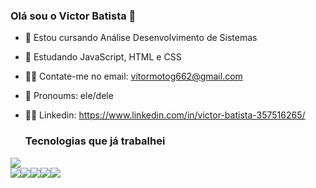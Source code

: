 ### Olá sou o Victor Batista 👋

- 🔭 Estou cursando Análise Desenvolvimento de Sistemas
- 🌱 Estudando JavaScript, HTML e CSS
- 🤝🏾 Contate-me no email: vitormotog662@gmail.com
- 🤔 Pronoums: ele/dele
- 🔗‍💥 Linkedin: https://www.linkedin.com/in/victor-batista-357516265/

  ### Tecnologias que já trabalhei
<img src="https://github-readme-stats.vercel.app/api/top-langs/?username=Victor0685"/>

<div style="display: flex">
  

<img src="https://img.shields.io/badge/postgres-%23316192.svg?style=for-the-badge&logo=postgresql&logoColor=white"/>
  
<img src="https://img.shields.io/badge/MySQL-005C84?style=for-the-badge&logo=mysql&logoColor=white"/>
  
<img src="https://img.shields.io/badge/HTML5-E34F26?style=for-the-badge&logo=html5&logoColor=white"/>


<img src="https://img.shields.io/badge/CSS3-1572B6?style=for-the-badge&logo=css3&logoColor=white"/>


<img src="https://img.shields.io/badge/JavaScript-323330?style=for-the-badge&logo=javascript&logoColor=F7DF1E"/>
  

</div>
  
